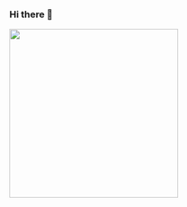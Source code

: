 ###  Hi there 👋
<img  width="300" src="https://images.app.goo.gl/QV2CVZedAR7fkTSPA"/>
   
 
<!--
    **AkmaljonYusupov/AkmaljonYusupov** is a ✨ _special_ ✨ repository because its `README.md` (this file) appears on your GitHub profile.
Here are some ideas to get you started:

- 🔭 I’m currently working on ...
- 🌱 I’m currently learning ...
- 👯 I’m looking to collaborate on ...
- 🤔 I’m looking for help with ...
- 💬 Ask me about ...
- 📫 How to reach me: ...
- 😄 Pronouns: ...
- ⚡ Fun fact: ...
-->
